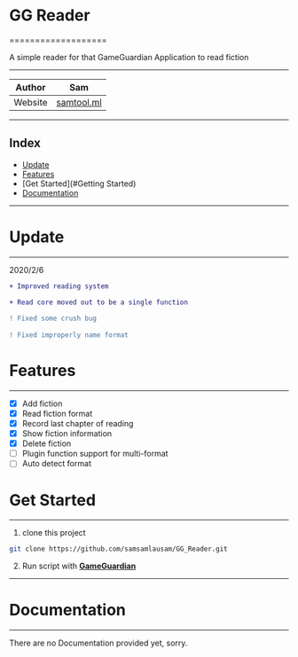 # GG Reader
===================

A simple reader for that GameGuardian Application
to read fiction

****

|Author|Sam|
|---|---
|Website|[samtool.ml](https://samtool.ml)

****
## Index
* [Update](#Update)
* [Features](#Features)
* [Get Started](#Getting Started)
* [Documentation](#Documentation)

***

# Update
--------

2020/2/6
```diff
+ Improved reading system

+ Read core moved out to be a single function
 
! Fixed some crush bug
 
! Fixed improperly name format

```

# Features
****
- [x] Add fiction
- [x] Read fiction format
- [x] Record last chapter of reading
- [x] Show fiction information
- [x] Delete fiction
- [ ] Plugin function support for multi-format
- [ ] Auto detect format

# Get Started
-------------------------------

1. clone this project 

```Bash
git clone https://github.com/samsamlausam/GG_Reader.git
```

2. Run script with [**GameGuardian**](https://gameguardian.net/download)

***

# Documentation
----
There are no Documentation provided yet, sorry.